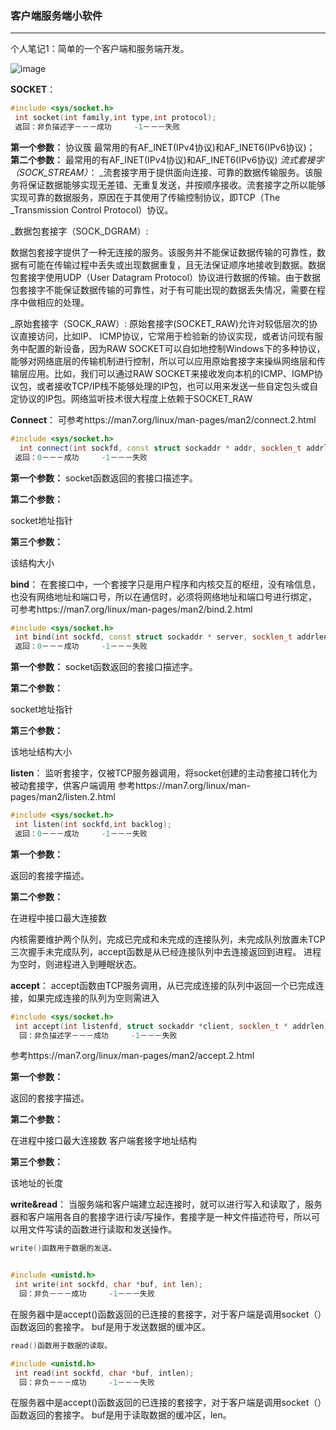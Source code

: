 ### 客户端服务端小软件
-------
个人笔记1：简单的一个客户端和服务端开发。

![image](https://user-images.githubusercontent.com/94120283/148217679-3f14dfb7-c99d-418e-bd14-5dfe1b156893.png)

**SOCKET**：

```c++
#include <sys/socket.h>
 int socket(int family,int type,int protocol); 　
 返回：非负描述字－－－成功　　　-1－－－失败
```
__第一个参数：__
协议簇
最常用的有AF_INET(IPv4协议)和AF_INET6(IPv6协议)；
__第二个参数：__
最常用的有AF_INET(IPv4协议)和AF_INET6(IPv6协议)
*流式套接字（SOCK_STREAM）*：
_流套接字用于提供面向连接、可靠的数据传输服务。该服务将保证数据能够实现无差错、无重复发送，并按顺序接收。流套接字之所以能够实现可靠的数据服务，原因在于其使用了传输控制协议，即TCP（The _Transmission Control Protocol）协议。

_数据包套接字（SOCK_DGRAM）:

数据包套接字提供了一种无连接的服务。该服务并不能保证数据传输的可靠性，数据有可能在传输过程中丢失或出现数据重复，且无法保证顺序地接收到数据。数据包套接字使用UDP（User Datagram Protocol）协议进行数据的传输。由于数据包套接字不能保证数据传输的可靠性，对于有可能出现的数据丢失情况，需要在程序中做相应的处理。

_原始套接字（SOCK_RAW）:
原始套接字(SOCKET_RAW)允许对较低层次的协议直接访问，比如IP、 ICMP协议，它常用于检验新的协议实现，或者访问现有服务中配置的新设备，因为RAW SOCKET可以自如地控制Windows下的多种协议，能够对网络底层的传输机制进行控制，所以可以应用原始套接字来操纵网络层和传输层应用。比如，我们可以通过RAW SOCKET来接收发向本机的ICMP、IGMP协议包，或者接收TCP/IP栈不能够处理的IP包，也可以用来发送一些自定包头或自定协议的IP包。网络监听技术很大程度上依赖于SOCKET_RAW

**Connect**：
可参考https://man7.org/linux/man-pages/man2/connect.2.html
```c++
#include <sys/socket.h>　　 　 　
  int connect(int sockfd, const struct sockaddr * addr, socklen_t addrlen); 　
 返回：0－－－成功　　　-1－－－失败
```
__第一个参数：__
socket函数返回的套接口描述字。

__第二个参数：__

socket地址指针

__第三个参数：__

该结构大小

**bind**：
在套接口中，一个套接字只是用户程序和内核交互的枢纽，没有啥信息，也没有网络地址和端口号，所以在通信时，必须将网络地址和端口号进行绑定，
可参考https://man7.org/linux/man-pages/man2/bind.2.html

```c++
#include <sys/socket.h> 　
 int bind(int sockfd, const struct sockaddr * server, socklen_t addrlen);
 返回：0－－－成功　　　-1－－－失败　
```
__第一个参数：__
socket函数返回的套接口描述字。

__第二个参数：__

socket地址指针

__第三个参数：__

该地址结构大小

**listen**：
监听套接字，仅被TCP服务器调用，将socket创建的主动套接口转化为 被动套接字，供客户端调用
参考https://man7.org/linux/man-pages/man2/listen.2.html
```c++
#include <sys/socket.h>
 int listen(int sockfd,int backlog); 　　
 返回：0－－－成功　　　-1－－－失败
```
__第一个参数：__

返回的套接字描述。

__第二个参数：__

在进程中接口最大连接数

内核需要维护两个队列，完成已完成和未完成的连接队列，未完成队列放置未TCP三次握手未完成队列，accept函数是从已经连接队列中去连接返回到进程。
进程为空时，则进程进入到睡眠状态。

**accept**：
accept函数由TCP服务调用，从已完成连接的队列中返回一个已完成连接，如果完成连接的队列为空则需进入

```c++
#include <sys/socket.h> 　　 　 　 　
 int accept(int listenfd, struct sockaddr *client, socklen_t * addrlen); 　
  回：非负描述字－－－成功　　　-1－－－失败
```
参考https://man7.org/linux/man-pages/man2/accept.2.html

__第一个参数：__

返回的套接字描述。

__第二个参数：__

在进程中接口最大连接数
客户端套接字地址结构

__第三个参数：__

该地址的长度

**write&read**：
当服务端和客户端建立起连接时，就可以进行写入和读取了，服务器和客户端用各自的套接字进行读/写操作，套接字是一种文件描述符号，所以可以用文件写读的函数进行读取和发送操作。

```c++
write()函数用于数据的发送。


#include <unistd.h> 　　 　 　 　
 int write(int sockfd, char *buf, int len);　
  回：非负－－－成功　　　-1－－－失败

```
在服务器中是accept()函数返回的已连接的套接字，对于客户端是调用socket（）函数返回的套接字。
buf是用于发送数据的缓冲区。

```c++
read()函数用于数据的读取。

#include <unistd.h> 　　 　 　 　
 int read(int sockfd, char *buf, intlen); 　
  回：非负－－－成功　　　-1－－－失败

```
在服务器中是accept()函数返回的已连接的套接字，对于客户端是调用socket（）函数返回的套接字。
buf是用于读取数据的缓冲区，len。













